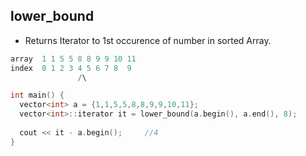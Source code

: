 ## lower_bound
- Returns Iterator to 1st occurence of number in sorted Array.
```c++
array  1 1 5 5 8 8 9 9 10 11
index  0 1 2 3 4 5 6 7 8  9
               /\

int main() {
  vector<int> a = {1,1,5,5,8,8,9,9,10,11};
  vector<int>::iterator it = lower_bound(a.begin(), a.end(), 8);
  
  cout << it - a.begin();     //4
}
```
